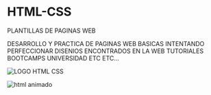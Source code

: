 # HTML-CSS
PLANTILLAS DE PAGINAS WEB

DESARROLLO Y PRACTICA DE PAGINAS WEB BASICAS INTENTANDO PERFECCIONAR DISENIOS 
ENCONTRADOS EN LA WEB TUTORIALES BOOTCAMPS UNIVERSIDAD ETC ETC...


 ![LOGO HTML CSS](https://w7.pngwing.com/pngs/486/223/png-transparent-web-development-html-cascading-style-sheets-web-design-web-design-web-design-text-logo.png)

 ![html animado](https://cdn-icons-gif.flaticon.com/8722/8722541.gif)
